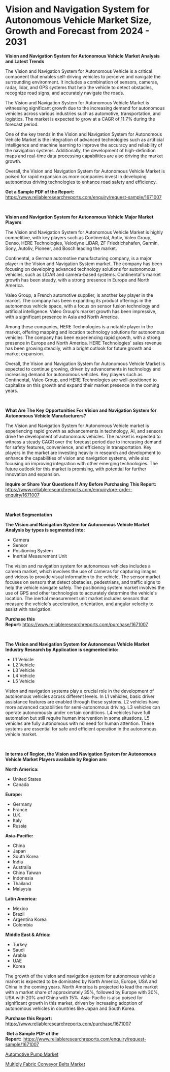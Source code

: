 <p><h1>Vision and Navigation System for Autonomous Vehicle Market Size, Growth and Forecast from 2024 - 2031</h1></p><p><strong>Vision and Navigation System for Autonomous Vehicle Market Analysis and Latest Trends</strong></p>
<p><p>The Vision and Navigation System for Autonomous Vehicle is a critical component that enables self-driving vehicles to perceive and navigate the surrounding environment. It includes a combination of sensors, cameras, radar, lidar, and GPS systems that help the vehicle to detect obstacles, recognize road signs, and accurately navigate the roads.</p><p>The Vision and Navigation System for Autonomous Vehicle Market is witnessing significant growth due to the increasing demand for autonomous vehicles across various industries such as automotive, transportation, and logistics. The market is expected to grow at a CAGR of 11.7% during the forecast period.</p><p>One of the key trends in the Vision and Navigation System for Autonomous Vehicle Market is the integration of advanced technologies such as artificial intelligence and machine learning to improve the accuracy and reliability of the navigation systems. Additionally, the development of high-definition maps and real-time data processing capabilities are also driving the market growth.</p><p>Overall, the Vision and Navigation System for Autonomous Vehicle Market is poised for rapid expansion as more companies invest in developing autonomous driving technologies to enhance road safety and efficiency.</p></p>
<p><strong>Get a Sample PDF of the Report:&nbsp;</strong> <a href="https://www.reliableresearchreports.com/enquiry/request-sample/1671007">https://www.reliableresearchreports.com/enquiry/request-sample/1671007</a></p>
<p>&nbsp;</p>
<p><strong>Vision and Navigation System for Autonomous Vehicle Major Market Players</strong></p>
<p><p>The Vision and Navigation System for Autonomous Vehicle Market is highly competitive, with key players such as Continental, Aptiv, Valeo Group, Denso, HERE Technologies, Velodyne LiDAR, ZF Friedrichshafen, Garmin, Sony, Autoliv, Pioneer, and Bosch leading the market.</p><p>Continental, a German automotive manufacturing company, is a major player in the Vision and Navigation System market. The company has been focusing on developing advanced technology solutions for autonomous vehicles, such as LiDAR and camera-based systems. Continental's market growth has been steady, with a strong presence in Europe and North America.</p><p>Valeo Group, a French automotive supplier, is another key player in the market. The company has been expanding its product offerings in the autonomous vehicle space, with a focus on sensor fusion technology and artificial intelligence. Valeo Group's market growth has been impressive, with a significant presence in Asia and North America.</p><p>Among these companies, HERE Technologies is a notable player in the market, offering mapping and location technology solutions for autonomous vehicles. The company has been experiencing rapid growth, with a strong presence in Europe and North America. HERE Technologies' sales revenue has been growing steadily, with a bright outlook for future growth and market expansion.</p><p>Overall, the Vision and Navigation System for Autonomous Vehicle Market is expected to continue growing, driven by advancements in technology and increasing demand for autonomous vehicles. Key players such as Continental, Valeo Group, and HERE Technologies are well-positioned to capitalize on this growth and expand their market presence in the coming years.</p></p>
<p>&nbsp;</p>
<p><strong>What Are The Key Opportunities For Vision and Navigation System for Autonomous Vehicle Manufacturers?</strong></p>
<p><p>The Vision and Navigation System for Autonomous Vehicle market is experiencing rapid growth as advancements in technology, AI, and sensors drive the development of autonomous vehicles. The market is expected to witness a steady CAGR over the forecast period due to increasing demand for safety features, convenience, and efficiency in transportation. Key players in the market are investing heavily in research and development to enhance the capabilities of vision and navigation systems, while also focusing on improving integration with other emerging technologies. The future outlook for this market is promising, with potential for further innovation and expansion.</p></p>
<p><strong>Inquire or Share Your Questions If Any Before Purchasing This Report:</strong> <a href="https://www.reliableresearchreports.com/enquiry/pre-order-enquiry/1671007">https://www.reliableresearchreports.com/enquiry/pre-order-enquiry/1671007</a></p>
<p>&nbsp;</p>
<p><strong>Market Segmentation</strong></p>
<p><strong>The Vision and Navigation System for Autonomous Vehicle Market Analysis by types is segmented into:</strong></p>
<p><ul><li>Camera</li><li>Sensor</li><li>Positioning System</li><li>Inertial Measurement Unit</li></ul></p>
<p><p>The vision and navigation system for autonomous vehicles includes a camera market, which involves the use of cameras for capturing images and videos to provide visual information to the vehicle. The sensor market focuses on sensors that detect obstacles, pedestrians, and traffic signs to help the vehicle navigate safely. The positioning system market involves the use of GPS and other technologies to accurately determine the vehicle's location. The inertial measurement unit market includes sensors that measure the vehicle's acceleration, orientation, and angular velocity to assist with navigation.</p></p>
<p><strong>Purchase this Report:&nbsp;</strong><a href="https://www.reliableresearchreports.com/purchase/1671007">https://www.reliableresearchreports.com/purchase/1671007</a></p>
<p>&nbsp;</p>
<p><strong>The Vision and Navigation System for Autonomous Vehicle Market Industry Research by Application is segmented into:</strong></p>
<p><ul><li>L1 Vehicle</li><li>L2 Vehicle</li><li>L3 Vehicle</li><li>L4 Vehicle</li><li>L5 Vehicle</li></ul></p>
<p><p>Vision and navigation systems play a crucial role in the development of autonomous vehicles across different levels. In L1 vehicles, basic driver assistance features are enabled through these systems. L2 vehicles have more advanced capabilities for semi-autonomous driving. L3 vehicles can operate autonomously under certain conditions. L4 vehicles have full automation but still require human intervention in some situations. L5 vehicles are fully autonomous with no need for human attention. These systems are essential for safe and efficient operation in the autonomous vehicle market.</p></p>
<p>&nbsp;</p>
<p><strong>In terms of Region, the Vision and Navigation System for Autonomous Vehicle Market Players available by Region are:</strong></p>
<p>
    <p> <strong> North America: </strong>
        <ul>
            <li>United States</li>
            <li>Canada</li>
        </ul>
        </p> 
    <p> <strong> Europe: </strong>
        <ul>
            <li>Germany</li>
            <li>France</li>
            <li>U.K.</li>
            <li>Italy</li>
            <li>Russia</li>
        </ul>
        </p> 
    <p> <strong> Asia-Pacific: </strong>
        <ul>
            <li>China</li>
            <li>Japan</li>
            <li>South Korea</li>
            <li>India</li>
            <li>Australia</li>
            <li>China Taiwan</li>
            <li>Indonesia</li>
            <li>Thailand</li>
            <li>Malaysia</li>
        </ul>
        </p> 
    <p> <strong> Latin America: </strong>
        <ul>
            <li>Mexico</li>
            <li>Brazil</li>
            <li>Argentina Korea</li>
            <li>Colombia</li>
        </ul>
        </p> 
    <p> <strong> Middle East & Africa: </strong>
        <ul>
            <li>Turkey</li>
            <li>Saudi</li>
            <li>Arabia</li>
            <li>UAE</li>
            <li>Korea</li>
        </ul>
    </p>
    </p>
<p><p>The growth of the vision and navigation system for autonomous vehicle market is expected to be dominated by North America, Europe, USA and China in the coming years. North America is projected to lead the market with a market share of approximately 35%, followed by Europe with 30%, USA with 20% and China with 15%. Asia-Pacific is also poised for significant growth in this market, driven by increasing adoption of autonomous vehicles in countries like Japan and South Korea.</p></p>
<p><strong>Purchase this Report: </strong><a href="https://www.reliableresearchreports.com/purchase/1671007">https://www.reliableresearchreports.com/purchase/1671007</a></p>
<p>&nbsp;<strong>Get a Sample PDF of the Report:&nbsp;&nbsp;</strong><a href="https://www.reliableresearchreports.com/enquiry/request-sample/1671007">https://www.reliableresearchreports.com/enquiry/request-sample/1671007</a></p>
<p><strong></strong></p>
<p><p><a href="https://issuu.com/reportprime-2/docs/automotive-pump-market-size-2030.pptx">Automotive Pump Market</a></p><p><a href="https://issuu.com/reportprime-2/docs/multiply-fabric-conveyor-belts-market-size-2030.pp">Multiply Fabric Conveyor Belts Market</a></p></p>